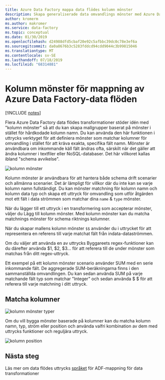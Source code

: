 ```yaml
---
title: Azure Data Factory mappa data flödes kolumn mönster
description: Skapa generaliserade data omvandlings mönster med Azure Data Factory kolumn mönster i data flödena för mappning
author: kromerm
ms.author: makromer
ms.service: data-factory
ms.topic: conceptual
ms.date: 01/30/2019
ms.openlocfilehash: d24988dfd5cbaf20e92c5afbbc39dc0c78e3ef6a
ms.sourcegitcommit: da0a8676b3c5283fddcd94cdd9044c3b99815046
ms.translationtype: MT
ms.contentlocale: sv-SE
ms.lasthandoff: 07/18/2019
ms.locfileid: "68314881"
---
```

# <a name="azure-data-factory-mapping-data-flows-column-patterns"></a>Kolumn mönster för mappning av Azure Data Factory-data flöden

[!INCLUDE [notes](../../includes/data-factory-data-flow-preview.md)]

Flera Azure Data Factory data flödes transformationer stöder idén med "kolumn mönster" så att du kan skapa mallgrupper baserat på mönster i stället för hårdkodade kolumn namn. Du kan använda den här funktionen i uttrycks verktyget för att definiera mönster som matchar kolumner för omvandling i stället för att kräva exakta, specifika fält namn. Mönster är användbara om inkommande käll fält ändras ofta, särskilt när det gäller att ändra kolumner i textfiler eller NoSQL-databaser. Det här villkoret kallas ibland "schema avvikelse".

![kolumn mönster](media/data-flow/columnpattern2.png "Kolumn mönster")

Kolumn mönster är användbara för att hantera både schema drift scenarier och allmänna scenarier. Det är lämpligt för villkor där du inte kan se varje kolumn namn fullständigt. Du kan mönster matchning för kolumn namn och kolumn data typ och skapa ett uttryck för omvandling som utför åtgärden mot ett fält i data strömmen som matchar dina `name`  &  `type` mönster.

När du lägger till ett uttryck i en transformering som accepterar mönster, väljer du Lägg till kolumn mönster. Med kolumn mönster kan du matcha matchnings mönster för schema riktnings kolumner.

När du skapar mallens kolumn mönster `$$` använder du i uttrycket för att representera en referens till varje matchat fält från indata-dataströmmen.

Om du väljer att använda en av uttrycks Byggareets regex-funktioner kan du därefter använda $1, $2, $3... för att referera till de under mönster som matchas från ditt regex-uttryck.

Ett exempel på ett kolumn mönster scenario använder SUM med en serie inkommande fält. De aggregerade SUM-beräkningarna finns i den sammanställda omvandlingen. Du kan sedan använda SUM på varje matchande fält typ som matchar "Integer" och sedan använda $ $ för att referera till varje matchning i ditt uttryck.

## <a name="match-columns"></a>Matcha kolumner
![kolumn mönster typer](media/data-flow/pattern2.png "Mönster typer")

Om du vill bygga mönster baserade på kolumner kan du matcha kolumn namn, typ, ström eller position och använda valfri kombination av dem med uttrycks funktioner och reguljära uttryck.

![kolumn position](media/data-flow/position.png "Kolumn position")

## <a name="next-steps"></a>Nästa steg
Läs mer om data flödes uttrycks [språket](http://aka.ms/dataflowexpressions) för ADF-mappning för data transformationer
